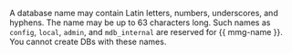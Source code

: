 A database name may contain Latin letters, numbers, underscores, and hyphens. The name may be up to 63 characters long. Such names as `config`, `local`, `admin`, and `mdb_internal` are reserved for {{ mmg-name }}. You cannot create DBs with these names.
